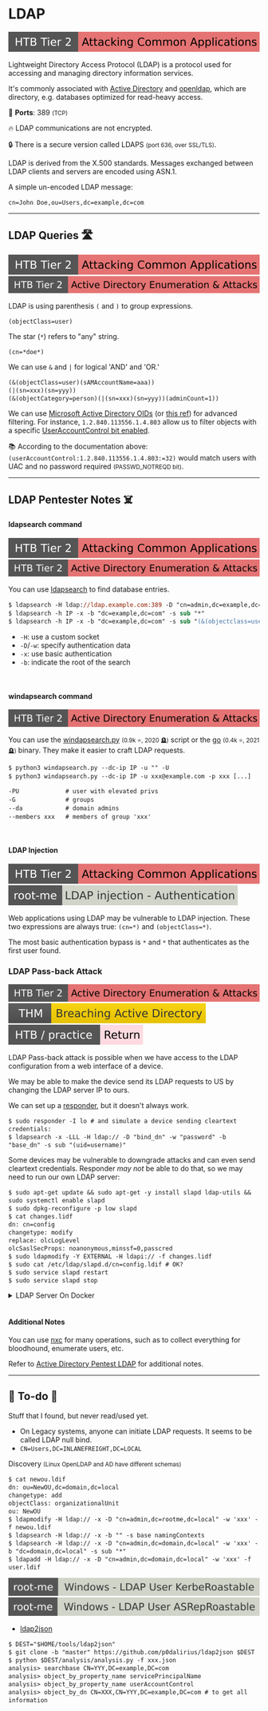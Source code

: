 # LDAP

[![attacking_common_applications](../../../cybersecurity/_badges/htb/attacking_common_applications.svg)](https://academy.hackthebox.com/course/preview/attacking-common-applications)

<div class="row row-cols-lg-2"><div>

Lightweight Directory Access Protocol (LDAP) is a protocol used for accessing and managing directory information services.

It's commonly associated with [Active Directory](/operating-systems/cloud/active-directory/_knowledge/index.md) and [openldap](https://www.openldap.org/), which are directory, e.g. databases optimized for read-heavy access.

🐊️ **Ports**: 389 <small>(TCP)</small>

🔥 LDAP communications are not encrypted.

🔒 There is a secure version called LDAPS <small>(port 636, over SSL/TLS)</small>.
</div><div>

LDAP is derived from the X.500 standards. Messages exchanged between LDAP clients and servers are encoded using ASN.1.

A simple un-encoded LDAP message:

```text!
cn=John Doe,ou=Users,dc=example,dc=com
```
</div></div>

<hr class="sep-both">

## LDAP Queries 🛣️

[![attacking_common_applications](../../../cybersecurity/_badges/htb/attacking_common_applications.svg)](https://academy.hackthebox.com/course/preview/attacking-common-applications)
[![active_directory_enumeration_attacks](../../../cybersecurity/_badges/htb/active_directory_enumeration_attacks.svg)](https://academy.hackthebox.com/course/preview/active-directory-enumeration--attacks)

<div class="row row-cols-lg-2"><div>

LDAP is using parenthesis `(` and `)` to group expressions.

```md!
(objectClass=user)
```

The star (`*`) refers to "any" string.

```md!
(cn=*doe*)
```

We can use `&` and `|` for logical 'AND' and 'OR.'

```md!
(&(objectClass=user)(sAMAccountName=aaa))
(|(sn=xxx)(sn=yyy))
(&(objectCategory=person)(|(sn=xxx)(sn=yyy))(adminCount=1))
```
</div><div>

We can use [Microsoft Active Directory OIDs](https://oidref.com/1.2.840.113556.1) (or [this ref](https://ldap.com/ldap-oid-reference-guide/)) for advanced filtering. For instance, `1.2.840.113556.1.4.803` allow us to filter objects with a specific [UserAccountControl bit enabled](https://learn.microsoft.com/en-us/troubleshoot/windows-server/active-directory/useraccountcontrol-manipulate-account-properties).

📚 According to the documentation above: `(userAccountControl:1.2.840.113556.1.4.803:=32)` would match users with UAC and no password required <small>(PASSWD_NOTREQD bit)</small>.
</div></div>


<hr class="sep-both">

## LDAP Pentester Notes ☠️

<div class="row row-cols-lg-2"><div>

#### ldapsearch command

[![attacking_common_applications](../../../cybersecurity/_badges/htb/attacking_common_applications.svg)](https://academy.hackthebox.com/course/preview/attacking-common-applications)
[![active_directory_enumeration_attacks](../../../cybersecurity/_badges/htb/active_directory_enumeration_attacks.svg)](https://academy.hackthebox.com/course/preview/active-directory-enumeration--attacks)

You can use [ldapsearch](https://linux.die.net/man/1/ldapsearch) to find database entries.

```ps
$ ldapsearch -H ldap://ldap.example.com:389 -D "cn=admin,dc=example,dc=com" -w password -b "dc=example,dc=com" "(cn=John Doe)"
$ ldapsearch -h IP -x -b "dc=example,dc=com" -s sub "*"
$ ldapsearch -h IP -x -b "dc=example,dc=com" -s sub "(&(objectclass=user))"
```

* `-H`: use a custom socket
* `-D`/`-w`: specify authentication data
* `-x`: use basic authentication
* `-b`: indicate the root of the search

<br>

#### windapsearch command

[![active_directory_enumeration_attacks](../../../cybersecurity/_badges/htb/active_directory_enumeration_attacks.svg)](https://academy.hackthebox.com/course/preview/active-directory-enumeration--attacks)

You can use the [windapsearch.py](https://github.com/ropnop/windapsearch) <small>(0.9k ⭐, 2020 🪦)</small> script or the [go](https://github.com/ropnop/go-windapsearch) <small>(0.4k ⭐, 2021 🪦)</small> binary. They make it easier to craft LDAP requests.

```ps
$ python3 windapsearch.py --dc-ip IP -u "" -U
$ python3 windapsearch.py --dc-ip IP -u xxx@example.com -p xxx [...]
```
```ps
-PU             # user with elevated privs
-G              # groups
--da            # domain admins
--members xxx   # members of group 'xxx'
```

<br>

#### LDAP Injection

[![attacking_common_applications](../../../cybersecurity/_badges/htb/attacking_common_applications.svg)](https://academy.hackthebox.com/course/preview/attacking-common-applications)
[![ldap_injection_authentication](../../../cybersecurity/_badges/rootme/web_server/ldap_injection_authentication.svg)](https://www.root-me.org/en/Challenges/Web-Server/LDAP-injection-Authentication)

Web applications using LDAP may be vulnerable to LDAP injection. These two expressions are always true: `(cn=*)` and `(objectClass=*)`.

The most basic authentication bypass is `*` and `*` that authenticates as the first user found.
</div><div>

### LDAP Pass-back Attack

[![active_directory_enumeration_attacks](../../../cybersecurity/_badges/htb/active_directory_enumeration_attacks.svg)](https://academy.hackthebox.com/course/preview/active-directory-enumeration--attacks)
[![breachingad](../../../cybersecurity/_badges/thm/breachingad.svg)](https://tryhackme.com/r/room/breachingad)
[![return](../../../cybersecurity/_badges/htb-p/return.svg)](https://app.hackthebox.com/machines/Return)

LDAP Pass-back attack is possible when we have access to the LDAP configuration from a web interface of a device.

We may be able to make the device send its LDAP requests to US by changing the LDAP server IP to ours.

We can set up a [responder](/cybersecurity/red-team/tools/utilities/networking/responder.md), but it doesn't always work.

```shell!
$ sudo responder -I lo # and simulate a device sending cleartext credentials:
$ ldapsearch -x -LLL -H ldap:// -D "bind_dn" -w "password" -b "base_dn" -s sub "(uid=username)"
```

Some devices may be vulnerable to downgrade attacks and can even send cleartext credentials. Responder *may not* be able to do that, so we may need to run our own LDAP server:

```shell!
$ sudo apt-get update && sudo apt-get -y install slapd ldap-utils && sudo systemctl enable slapd
$ sudo dpkg-reconfigure -p low slapd
$ cat changes.lidf
dn: cn=config
changetype: modify
replace: olcLogLevel
olcSaslSecProps: noanonymous,minssf=0,passcred
$ sudo ldapmodify -Y EXTERNAL -H ldapi:// -f changes.lidf
$ sudo cat /etc/ldap/slapd.d/cn=config.ldif # OK?
$ sudo service slapd restart
$ sudo service slapd stop
```

<details class="details-n">
<summary>LDAP Server On Docker</summary>

We can use [docker-ldap](https://github.com/osixia/docker-openldap) <small>(4.1k ⭐)</small>, but I failed to configure it to only allow cleartext authentication.

```dockerfile!
FROM osixia/openldap

ENV LDAP_ORGANISATION="My Organization" \
    LDAP_DOMAIN="za.tryhackme.com" \
    LDAP_ADMIN_PASSWORD="admin_password"

# Import LDIF modifications
ENV CONFIG_PATH="/container/service/slapd/assets/config/bootstrap/ldif"
RUN rm -rf ${CONFIG_PATH}/*
COPY config.ldif ${CONFIG_PATH}/01-config-password.ldif
RUN echo "" > ${CONFIG_PATH}/02-security.ldif
```

As for `config.ldif`, the code below is incorrect:

```text!
dn: cn=config
changetype: modify
add: olcSaslSecProps
olcSaslSecProps: noanonymous,minssf=0,passcred
```

Build with:

```ps
$ docker build . -t xxx:v0.01 --no-cache
$ docker run --name xxx -p 389:389 -d xxx:v0.01
```

Test with:

```ps
$ ldapsearch -H ldap:// -x -LLL -s base -b "" supportedSASLMechanisms
```
</details>

<br>

#### Additional Notes

You can use [nxc](/cybersecurity/red-team/tools/cracking/auth/nxc.md) for many operations, such as to collect everything for bloodhound, enumerate users, etc.

Refer to [Active Directory Pentest LDAP](/operating-systems/cloud/active-directory/security/index.md#pentester--ldap-access) for additional notes.
</div></div>

<hr class="sep-both">

## 👻 To-do 👻

Stuff that I found, but never read/used yet.

<div class="row row-cols-lg-2"><div>

* On Legacy systems, anyone can initiate LDAP requests. It seems to be called LDAP null bind.
* `CN=Users,DC=INLANEFREIGHT,DC=LOCAL`

Discovery <small>(Linux OpenLDAP and AD have different schemas)</small>

```shell!
$ cat newou.ldif
dn: ou=NewOU,dc=domain,dc=local
changetype: add
objectClass: organizationalUnit
ou: NewOU
$ ldapmodify -H ldap:// -x -D "cn=admin,dc=rootme,dc=local" -w 'xxx' -f newou.ldif
$ ldapsearch -H ldap:// -x -b "" -s base namingContexts
$ ldapsearch -H ldap:// -x -D "cn=admin,dc=domain,dc=local" -w 'xxx' -b "dc=domain,dc=local" -s sub "*"
$ ldapadd -H ldap:// -x -D "cn=admin,dc=domain,dc=local" -w 'xxx' -f user.ldif
```

</div><div>

[![windows_ldap_user_kerberoastable](../../../cybersecurity/_badges/rootme/forensic/windows_ldap_user_kerberoastable.svg)](https://www.root-me.org/en/Challenges/Forensic/Windows-LDAP-User-KerbeRoastable)
[![windows_ldap_user_asreproastable](../../../cybersecurity/_badges/rootme/forensic/windows_ldap_user_asreproastable.svg)](https://www.root-me.org/en/Challenges/Forensic/Windows-LDAP-User-ASRepRoastable)

* [ldap2json](https://github.com/p0dalirius/ldap2json)

```shell!
$ DEST="$HOME/tools/ldap2json"
$ git clone -b "master" https://github.com/p0dalirius/ldap2json $DEST
$ python $DEST/analysis/analysis.py -f xxx.json
analysis> searchbase CN=YYY,DC=example,DC=com
analysis> object_by_property_name servicePrincipalName
analysis> object_by_property_name userAccountControl
analysis> object_by_dn CN=XXX,CN=YYY,DC=example,DC=com # to get all information
```
</div></div>